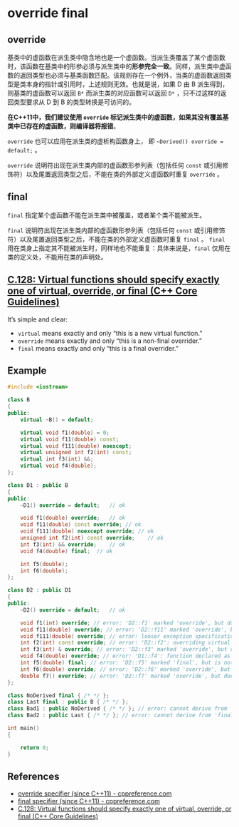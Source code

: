 # override final

## override

基类中的虚函数在派生类中隐含地也是一个虚函数。当派生类覆盖了某个虚函数时，该函数在基类中的形参必须与派生类中的**形参完全一致**。同样，派生类中虚函数的返回类型也必须与基类函数匹配。该规则存在一个例外，当类的虚函数返回类型是类本身的指针或引用时，上述规则无效。也就是说，如果 D 由 B 派生得到，则基类的虚函数可以返回 `B*` 而派生类的对应函数可以返回 `D*` ，只不过这样的返回类型要求从 D 到 B 的类型转换是可访问的。

**在C++11中，我们建议使用 `override` 标记派生类中的虚函数，如果其没有覆盖基类中已存在的虚函数，则编译器将报错**。

`override` 也可以应用在派生类的虚析构函数身上， 即 `~Derived() override = default;` 。

`override` 说明符出现在派生类内部的虚函数形参列表（包括任何 `const` 或引用修饰符）以及尾置返回类型之后，不能在类的外部定义虚函数时重复 `override` 。

## final

`final` 指定某个虚函数不能在派生类中被覆盖，或者某个类不能被派生。

`final` 说明符出现在派生类内部的虚函数形参列表（包括任何 `const` 或引用修饰符）以及尾置返回类型之后，不能在类的外部定义虚函数时重复 `final` 。 `final` 用在类身上指定其不能被派生时，同样地也不能重复：具体来说是，`final` 仅用在类的定义处，不能用在类的声明处。



## [C.128: Virtual functions should specify exactly one of virtual, override, or final (C++ Core Guidelines)](http://isocpp.github.io/CppCoreGuidelines/CppCoreGuidelines#Rh-override)

It’s simple and clear:

- `virtual` means exactly and only “this is a new virtual function.”
- `override` means exactly and only “this is a non-final overrider.”
- `final` means exactly and only “this is a final overrider.”

## Example

```cpp
#include <iostream>

class B
{
public:
	virtual ~B() = default;

	virtual void f1(double) = 0;
	virtual void f11(double) const;
	virtual void f111(double) noexcept;
	virtual unsigned int f2(int) const;
	virtual int f3(int) &&;
	virtual void f4(double);
};

class D1 : public B
{
public:
	~D1() override = default;	// ok

	void f1(double) override;	// ok
	void f11(double) const override; // ok
	void f111(double) noexcept override; // ok
	unsigned int f2(int) const override;	// ok
	int f3(int) && override;	// ok
	void f4(double) final;	// ok

	int f5(double);
	int f6(double);
};

class D2 : public D1
{
public:
	~D2() override = default;	// ok

	void f1(int) override; // error: 'D2::f1' marked 'override', but does not override(the parameter types must be identical)
	void f11(double) override; // error: 'D2::f11' marked 'override', but does not override(the constness must be identical)
	void f111(double) override; // error: looser exception specification on overriding virtual function 'virtual void D2::f111(double)'
	int f2(int) const override; // error: 'D2::f2': overriding virtual function return type differs and is not covariant from 'D1::f2'
	int f3(int) & override; // error: 'D2::f3' marked 'override', but does not override(the reference qualifiers must be identical)
	void f4(double) override; // error: 'D1::f4': function declared as 'final' cannot be overridden by 'D2::f4'
	int f5(double) final; // error: 'D2::f5' marked 'final', but is not virtual
	int f6(double) override; // error: 'D2::f6' marked 'override', but does not override
	double f7() override; // error: 'D2::f7' marked 'override', but does not override
};

class NoDerived final { /* */ };
class Last final : public B { /* */ };
class Bad1 : public NoDerived { /* */ }; // error: cannot derive from 'final' base 'NoDerived' in derived type 'Bad1'
class Bad2 : public Last { /* */ }; // error: cannot derive from 'final' base 'Last' in derived type 'Bad2'

int main()
{

	return 0;
}

```



## References

- [override specifier (since C++11) - cppreference.com](https://en.cppreference.com/w/cpp/language/override)
- [final specifier (since C++11) - cppreference.com](https://en.cppreference.com/w/cpp/language/final)
- [C.128: Virtual functions should specify exactly one of virtual, override, or final (C++ Core Guidelines)](http://isocpp.github.io/CppCoreGuidelines/CppCoreGuidelines#Rh-override)

